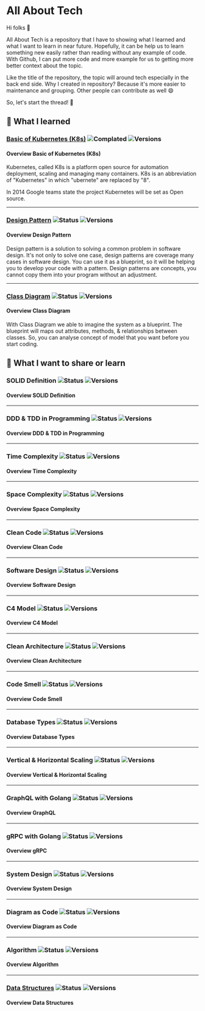 # All About Tech

Hi folks 👋️

All About Tech is a repository that I have to showing what I learned and what I want to learn in near future. Hopefully, it can be help us to learn something new easily rather than reading without any example of code. With Github, I can put more code and more example for us to getting more better context about the topic.

Like the title of the repository, the topic will around tech especially in the back end side. Why I created in repository? Because it's more easier to maintenance and grouping. Other people can contribute as well 😄️

So, let's start the thread! 🚀️

## 🧠️ What I learned

### [Basic of Kubernetes (K8s)](./basic_of_kubernetes.md) ![Complated](https://badgen.net/badge/status/completed/green) ![Versions](https://badgen.net/badge/version/v1.0.0/cyan)

#### Overview Basic of Kubernetes (K8s)

Kubernetes, called K8s is a platform open source for automation deployment, scaling and managing many containers. K8s is an abbreviation of "Kubernetes" in which "ubernete" are replaced by "8".

In 2014 Google teams state the project Kubernetes will be set as Open source.

---

### [Design Pattern](./design_pattern.md) ![Status](https://badgen.net/badge/status/in%20progress/orange) ![Versions](https://badgen.net/badge/version/v0.0.1/cyan)

#### Overview Design Pattern

Design pattern is a solution to solving a common problem in software design. It's not only to solve one case, design patterns are coverage many cases in software design. You can use it as a blueprint, so it will be helping you to develop your code with a pattern. Design patterns are concepts, you cannot copy them into your program without an adjustment.

---

### [Class Diagram](./class_diagram.md) ![Status](https://badgen.net/badge/status/completed/green) ![Versions](https://badgen.net/badge/version/v1.0.0/cyan)

#### Overview Class Diagram

With Class Diagram we able to imagine the system as a blueprint. The blueprint will maps out attributes, methods, & relationships between classes. So, you can analyse concept of model that you want before you start coding.

## 🍃️ What I want to share or learn

### SOLID Definition ![Status](https://badgen.net/badge/status/waiting/gray) ![Versions](https://badgen.net/badge/version/v0.0.0/gray)

#### Overview SOLID Definition

---

### DDD & TDD in Programming ![Status](https://badgen.net/badge/status/waiting/gray) ![Versions](https://badgen.net/badge/version/v0.0.0/gray)

#### Overview DDD & TDD in Programming

---

### Time Complexity ![Status](https://badgen.net/badge/status/waiting/gray) ![Versions](https://badgen.net/badge/version/v0.0.0/gray)

#### Overview Time Complexity

---

### Space Complexity ![Status](https://badgen.net/badge/status/waiting/gray) ![Versions](https://badgen.net/badge/version/v0.0.0/gray)

#### Overview Space Complexity

---

### Clean Code ![Status](https://badgen.net/badge/status/waiting/gray) ![Versions](https://badgen.net/badge/version/v0.0.0/gray)

#### Overview Clean Code

---

### Software Design ![Status](https://badgen.net/badge/status/waiting/gray) ![Versions](https://badgen.net/badge/version/v0.0.0/gray)

#### Overview Software Design

---

### C4 Model ![Status](https://badgen.net/badge/status/waiting/gray) ![Versions](https://badgen.net/badge/version/v0.0.0/gray)

#### Overview C4 Model

---

### Clean Architecture ![Status](https://badgen.net/badge/status/waiting/gray) ![Versions](https://badgen.net/badge/version/v0.0.0/gray)

#### Overview Clean Architecture

---

### Code Smell ![Status](https://badgen.net/badge/status/waiting/gray) ![Versions](https://badgen.net/badge/version/v0.0.0/gray)

#### Overview Code Smell

---

### Database Types ![Status](https://badgen.net/badge/status/waiting/gray) ![Versions](https://badgen.net/badge/version/v0.0.0/gray)

#### Overview Database Types

---

### Vertical & Horizontal Scaling ![Status](https://badgen.net/badge/status/waiting/gray) ![Versions](https://badgen.net/badge/version/v0.0.0/gray)

#### Overview Vertical & Horizontal Scaling

---

### GraphQL with Golang ![Status](https://badgen.net/badge/status/waiting/gray) ![Versions](https://badgen.net/badge/version/v0.0.0/gray)

#### Overview GraphQL

---

### gRPC with Golang ![Status](https://badgen.net/badge/status/waiting/gray) ![Versions](https://badgen.net/badge/version/v0.0.0/gray)

#### Overview gRPC

---

### System Design ![Status](https://badgen.net/badge/status/waiting/gray) ![Versions](https://badgen.net/badge/version/v0.0.0/gray)

#### Overview System Design

---

### Diagram as Code ![Status](https://badgen.net/badge/status/waiting/gray) ![Versions](https://badgen.net/badge/version/v0.0.0/gray)

#### Overview Diagram as Code

---

### Algorithm ![Status](https://badgen.net/badge/status/waiting/gray) ![Versions](https://badgen.net/badge/version/v0.0.0/gray)

#### Overview Algorithm

---

### [Data Structures](./data_structures.md) ![Status](https://badgen.net/badge/status/waiting/gray) ![Versions](https://badgen.net/badge/version/v0.0.0/gray)

#### Overview Data Structures
